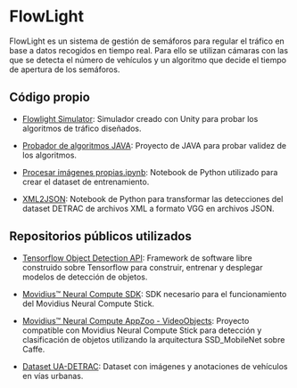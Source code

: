# FlowLight

FlowLight es un sistema de gestión de semáforos para regular el tráfico en base a datos recogidos en tiempo real. Para ello se utilizan cámaras con las que se detecta el número de vehículos y un algoritmo que decide el tiempo de apertura de los semáforos.

## Código propio
* [Flowlight Simulator](https://github.com/parope23/Flowlight/tree/master/FlowLight%20simulator): Simulador creado con Unity para probar los algoritmos de tráfico diseñados.

* [Probador de algoritmos JAVA](https://github.com/parope23/Flowlight/tree/master/Probador%20de%20algoritmos%20JAVA): Proyecto de JAVA para probar validez de los algoritmos.

* [Procesar imágenes propias.ipynb](https://github.com/parope23/Flowlight/blob/master/Procesar%20im%C3%A1genes%20propias.ipynb): Notebook de Python utilizado para crear el dataset de entrenamiento.

* [XML2JSON](https://github.com/parope23/Flowlight/blob/master/XML2JSON.ipynb): Notebook de Python para transformar las detecciones del dataset DETRAC de archivos XML a formato VGG en archivos JSON.

## Repositorios públicos utilizados

* [Tensorflow Object Detection API](https://github.com/tensorflow/models/tree/master/research/object_detection): Framework de software libre construido sobre Tensorflow para construir, entrenar y desplegar modelos de detección de objetos.

* [Movidius™ Neural Compute SDK](https://github.com/movidius/ncsdk): SDK necesario para el funcionamiento del Movidius Neural Compute Stick.

* [Movidius™ Neural Compute AppZoo - VideoObjects](https://github.com/movidius/ncappzoo/tree/master/apps/video_objects): Proyecto compatible con Movidius Neural Compute Stick para detección y clasificación de objetos utilizando la arquitectura SSD_MobileNet sobre Caffe.

* [Dataset UA-DETRAC](http://detrac-db.rit.albany.edu/): Dataset con imágenes y anotaciones de vehículos en vías urbanas.
